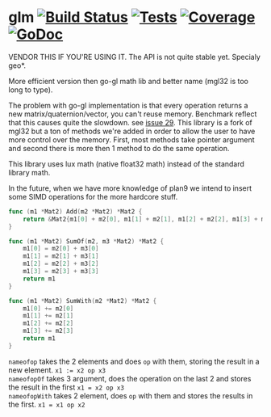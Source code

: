 # glm [![Build Status](http://lionheart.hydroflame.net:8080/job/glm/lastSuccessfulBuild/artifact/status.svg)](http://lionheart.hydroflame.net:8080/job/glm/) [![Tests](http://lionheart.hydroflame.net:8080/job/glm/lastSuccessfulBuild/artifact/test.svg)](http://lionheart.hydroflame.net:8080/job/glm/) [![Coverage](http://lionheart.hydroflame.net:8080/job/glm/lastSuccessfulBuild/artifact/cover.svg)](http://lionheart.hydroflame.net:8080/job/glm/) [![GoDoc](https://img.shields.io/badge/godoc-reference-blue.svg?style=flat-square)](https://godoc.org/github.com/luxengine/glm)

VENDOR THIS IF YOU'RE USING IT. The API is not quite stable yet. Specialy geo*.

More efficient version then go-gl math lib and better name (mgl32 is too long to type).

The problem with go-gl implementation is that every operation returns a new matrix/quaternion/vector, you can't reuse memory. Benchmark reflect that this causes quite the slowdown. see [issue 29](https://github.com/go-gl/mathgl/issues/29). This library is a fork of mgl32 but a ton of methods we're added in order to allow the user to have more control over the memory. First, most methods take pointer argument and second there is more then 1 method to do the same operation.

This library uses lux math (native float32 math) instead of the standard library math. 

In the future, when we have more knowledge of plan9 we intend to insert some SIMD operations for the more hardcore stuff.
```Go
func (m1 *Mat2) Add(m2 *Mat2) *Mat2 {
	return &Mat2{m1[0] + m2[0], m1[1] + m2[1], m1[2] + m2[2], m1[3] + m2[3]}
}

func (m1 *Mat2) SumOf(m2, m3 *Mat2) *Mat2 {
	m1[0] = m2[0] + m3[0]
	m1[1] = m2[1] + m3[1]
	m1[2] = m2[2] + m3[2]
	m1[3] = m2[3] + m3[3]
	return m1
}

func (m1 *Mat2) SumWith(m2 *Mat2) *Mat2 {
	m1[0] += m2[0]
	m1[1] += m2[1]
	m1[2] += m2[2]
	m1[3] += m2[3]
	return m1
}
```

`nameofop` takes the 2 elements and does `op` with them, storing the result in a new element. `x1 := x2 op x3`  
`nameofopOf` takes 3 argument, does the operation on the last 2 and stores the result in the first `x1 = x2 op x3`  
`nameofopWith` takes 2 element, does `op` with them and stores the results in the first. `x1 = x1 op x2`

